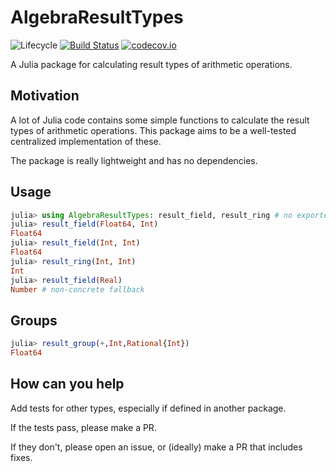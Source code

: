 # AlgebraResultTypes

![Lifecycle](https://img.shields.io/badge/lifecycle-experimental-orange.svg)<!--
![Lifecycle](https://img.shields.io/badge/lifecycle-maturing-blue.svg)
![Lifecycle](https://img.shields.io/badge/lifecycle-stable-green.svg)
![Lifecycle](https://img.shields.io/badge/lifecycle-retired-orange.svg)
![Lifecycle](https://img.shields.io/badge/lifecycle-archived-red.svg)
![Lifecycle](https://img.shields.io/badge/lifecycle-dormant-blue.svg) -->
[![Build Status](https://travis-ci.com/tpapp/AlgebraResultTypes.jl.svg?branch=master)](https://travis-ci.com/tpapp/AlgebraResultTypes.jl)
[![codecov.io](http://codecov.io/github/tpapp/AlgebraResultTypes.jl/coverage.svg?branch=master)](http://codecov.io/github/tpapp/AlgebraResultTypes.jl?branch=master)

A Julia package for calculating result types of arithmetic operations.

## Motivation

A lot of Julia code contains some simple functions to calculate the result types of arithmetic operations. This package aims to be a well-tested centralized implementation of these.

The package is really lightweight and has no dependencies.

## Usage

```julia
julia> using AlgebraResultTypes: result_field, result_ring # no exported symbols
julia> result_field(Float64, Int)
Float64
julia> result_field(Int, Int)
Float64
julia> result_ring(Int, Int)
Int
julia> result_field(Real)
Number # non-concrete fallback
```
## Groups

```Julia
julia> result_group(+,Int,Rational{Int})
Float64
```

## How can you help

Add tests for other types, especially if defined in another package.

If the tests pass, please make a PR.

If they don't, please open an issue, or (ideally) make a PR that includes fixes.
